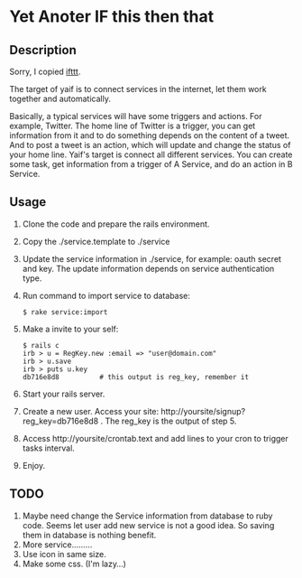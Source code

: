 Yet Anoter IF this then that
============================

Description
-----------

Sorry, I copied [ifttt](http://www.ifttt.com).

The target of yaif is to connect services in the internet, let them work together and automatically.

Basically, a typical services will have some triggers and actions. For example, Twitter. The home line of Twitter is a trigger, you can get information from it and to do something depends on the content of a tweet. And to post a tweet is an action, which will update and change the status of your home line. Yaif's target is connect all different services. You can create some task, get information from a trigger of A Service, and do an action in B Service.

Usage
-----

1.  Clone the code and prepare the rails environment.
2.  Copy the ./service.template to ./service
3.  Update the service information in ./service, for example: oauth secret and key. The update information depends on service authentication type.
4.  Run command to import service to database:

        $ rake service:import

5.  Make a invite to your self:

        $ rails c
        irb > u = RegKey.new :email => "user@domain.com"
        irb > u.save
        irb > puts u.key
        db716e8d8          # this output is reg_key, remember it

6.  Start your rails server.
7.  Create a new user. Access your site: http://yoursite/signup?reg\_key=db716e8d8 . The reg\_key is the output of step 5.
8.  Access http://yoursite/crontab.text and add lines to your cron to trigger tasks interval.
9.  Enjoy.

TODO
----

1. Maybe need change the Service information from database to ruby code. Seems let user add new service is not a good idea. So saving them in database is nothing benefit.
2. More service………
3. Use icon in same size.
4. Make some css. (I'm lazy…)

